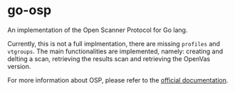 # go-osp
An implementation of the Open Scanner Protocol for Go lang.

Currently, this is not a full implmentation, there are missing `profiles` and `vtgroups`.
The main functionalities are implemented, namely: creating and delting a scan, retrieving the results scan and retrieving the OpenVas version.

For more information about OSP, please refer to the [official documentation](https://docs.greenbone.net/API/OSP/osp.html).
